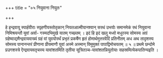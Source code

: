 +++
title = "०५ नियुवाना नियुतः"

+++

हे इन्द्रवायू स्पार्हवीराः स्पृहणीयस्तोतृकान् नियतआत्मीयानश्वान् सरथं उभयोः समानमेकं रथं नियुवाना निमिश्रयन्तौ युवां अर्वा- गस्मदभिमुखे यातम् गच्छतम् । इदं हि इदं खलु मध्वो मधुरस्य सोमस्य अग्रं ग्रहेष्वाद्यमैन्द्रवायवाख्यं ग्रहं वां युवयोरर्थं प्रभृतं प्रकर्षेण हृतं होमार्थमुत्तरवेदिं प्रतिनीतम् अध अथ तादृशस्य सोमस्य पानानन्तरं प्रीणाना प्रीयमाणौ युवां अस्मे अस्मान् विमुमुक्तं पापाद्विमोचयतम् ॥ ५ ॥ प्रथमे छन्दोमे प्रउगशस्त्रे ऎन्द्रवायवतृचस्य यावांशतमिति तृतीया सूत्रितञ्च-यावांशतन्नियुतोयाः सहस्रमित्येकपातिन्यइति ।